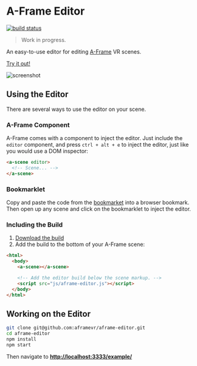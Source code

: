 # A-Frame Editor

[![build status][travis-image]][travis-url]

> Work in progress.

An easy-to-use editor for editing [A-Frame](https://aframe.io) VR scenes.

[Try it out!](https://aframe.io/aframe-editor/example/)

<img alt="screenshot" src="https://cloud.githubusercontent.com/assets/674727/16597664/fd7b9748-42ae-11e6-9ece-3dfe763ea11c.png">

## Using the Editor

There are several ways to use the editor on your scene.

### A-Frame Component

A-Frame comes with a component to inject the editor. Just include the `editor`
component, and press `ctrl + alt + e` to inject the editor, just like you would
use a DOM inspector:

```html
<a-scene editor>
  <!-- Scene... -->
</a-scene>
```

### Bookmarklet

Copy and paste the code from the [bookmarket](bookmarklet) into a browser bookmark. Then
open up any scene and click on the bookmarklet to inject the editor.

### Including the Build

1. [Download the build](https://aframevr.github.io/aframe-editor/dist/aframe-editor.js)
2. Add the build to the bottom of your A-Frame scene:

```html
<html>
  <body>
    <a-scene></a-scene>

    <!-- Add the editor build below the scene markup. -->
    <script src="js/aframe-editor.js"></script>
  </body>
</html>
```

## Working on the Editor

```bash
git clone git@github.com:aframevr/aframe-editor.git
cd aframe-editor
npm install
npm start
```

Then navigate to __[http://localhost:3333/example/](http://localhost:3333/example/)__

[travis-image]: https://img.shields.io/travis/aframevr/aframe-editor.svg?style=flat-square
[travis-url]: https://travis-ci.org/aframevr/aframe-editor
